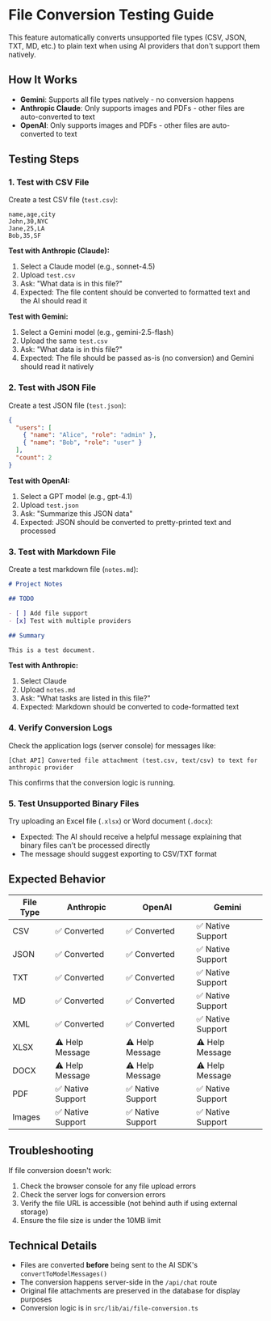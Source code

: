 # File Conversion Testing Guide

This feature automatically converts unsupported file types (CSV, JSON, TXT, MD, etc.) to plain text when using AI providers that don't support them natively.

## How It Works

- **Gemini**: Supports all file types natively - no conversion happens
- **Anthropic Claude**: Only supports images and PDFs - other files are auto-converted to text
- **OpenAI**: Only supports images and PDFs - other files are auto-converted to text

## Testing Steps

### 1. Test with CSV File

Create a test CSV file (`test.csv`):

```csv
name,age,city
John,30,NYC
Jane,25,LA
Bob,35,SF
```

**Test with Anthropic (Claude):**

1. Select a Claude model (e.g., sonnet-4.5)
2. Upload `test.csv`
3. Ask: "What data is in this file?"
4. Expected: The file content should be converted to formatted text and the AI should read it

**Test with Gemini:**

1. Select a Gemini model (e.g., gemini-2.5-flash)
2. Upload the same `test.csv`
3. Ask: "What data is in this file?"
4. Expected: The file should be passed as-is (no conversion) and Gemini should read it natively

### 2. Test with JSON File

Create a test JSON file (`test.json`):

```json
{
  "users": [
    { "name": "Alice", "role": "admin" },
    { "name": "Bob", "role": "user" }
  ],
  "count": 2
}
```

**Test with OpenAI:**

1. Select a GPT model (e.g., gpt-4.1)
2. Upload `test.json`
3. Ask: "Summarize this JSON data"
4. Expected: JSON should be converted to pretty-printed text and processed

### 3. Test with Markdown File

Create a test markdown file (`notes.md`):

```markdown
# Project Notes

## TODO

- [ ] Add file support
- [x] Test with multiple providers

## Summary

This is a test document.
```

**Test with Anthropic:**

1. Select Claude
2. Upload `notes.md`
3. Ask: "What tasks are listed in this file?"
4. Expected: Markdown should be converted to code-formatted text

### 4. Verify Conversion Logs

Check the application logs (server console) for messages like:

```
[Chat API] Converted file attachment (test.csv, text/csv) to text for anthropic provider
```

This confirms that the conversion logic is running.

### 5. Test Unsupported Binary Files

Try uploading an Excel file (`.xlsx`) or Word document (`.docx`):

- Expected: The AI should receive a helpful message explaining that binary files can't be processed directly
- The message should suggest exporting to CSV/TXT format

## Expected Behavior

| File Type | Anthropic         | OpenAI            | Gemini            |
| --------- | ----------------- | ----------------- | ----------------- |
| CSV       | ✅ Converted      | ✅ Converted      | ✅ Native Support |
| JSON      | ✅ Converted      | ✅ Converted      | ✅ Native Support |
| TXT       | ✅ Converted      | ✅ Converted      | ✅ Native Support |
| MD        | ✅ Converted      | ✅ Converted      | ✅ Native Support |
| XML       | ✅ Converted      | ✅ Converted      | ✅ Native Support |
| XLSX      | ⚠️ Help Message   | ⚠️ Help Message   | ⚠️ Help Message   |
| DOCX      | ⚠️ Help Message   | ⚠️ Help Message   | ⚠️ Help Message   |
| PDF       | ✅ Native Support | ✅ Native Support | ✅ Native Support |
| Images    | ✅ Native Support | ✅ Native Support | ✅ Native Support |

## Troubleshooting

If file conversion doesn't work:

1. Check the browser console for any file upload errors
2. Check the server logs for conversion errors
3. Verify the file URL is accessible (not behind auth if using external storage)
4. Ensure the file size is under the 10MB limit

## Technical Details

- Files are converted **before** being sent to the AI SDK's `convertToModelMessages()`
- The conversion happens server-side in the `/api/chat` route
- Original file attachments are preserved in the database for display purposes
- Conversion logic is in `src/lib/ai/file-conversion.ts`
